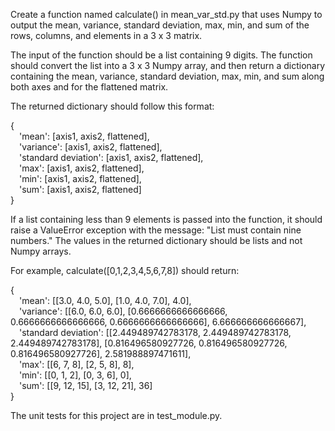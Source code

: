 Create a function named calculate() in mean_var_std.py that uses Numpy to output the mean, variance, standard deviation, max, min, and sum of the rows, columns, and elements in a 3 x 3 matrix.

The input of the function should be a list containing 9 digits. The function should convert the list into a 3 x 3 Numpy array, and then return a dictionary containing the mean, variance, standard deviation, max, min, and sum along both axes and for the flattened matrix.

The returned dictionary should follow this format:

{<br>
  &emsp;'mean': [axis1, axis2, flattened],<br>
  &emsp;'variance': [axis1, axis2, flattened],<br>
  &emsp;'standard deviation': [axis1, axis2, flattened],<br>
  &emsp;'max': [axis1, axis2, flattened],<br>
  &emsp;'min': [axis1, axis2, flattened],<br>
  &emsp;'sum': [axis1, axis2, flattened]<br>
}

If a list containing less than 9 elements is passed into the function, it should raise a ValueError exception with the message: "List must contain nine numbers." The values in the returned dictionary should be lists and not Numpy arrays.

For example, calculate([0,1,2,3,4,5,6,7,8]) should return:

{<br>
 &emsp;'mean': [[3.0, 4.0, 5.0], [1.0, 4.0, 7.0], 4.0],<br>
 &emsp;'variance': [[6.0, 6.0, 6.0], [0.6666666666666666, 0.6666666666666666, 0.6666666666666666], 6.666666666666667],<br>
 &emsp;'standard deviation': [[2.449489742783178, 2.449489742783178, 2.449489742783178], [0.816496580927726, 0.816496580927726, 0.816496580927726], 2.581988897471611],<br>
 &emsp;'max': [[6, 7, 8], [2, 5, 8], 8],<br>
 &emsp;'min': [[0, 1, 2], [0, 3, 6], 0],<br>
 &emsp;'sum': [[9, 12, 15], [3, 12, 21], 36]<br>
}

The unit tests for this project are in test_module.py.
